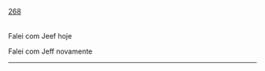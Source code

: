 [268](https://github.com/guilhermeprokisch/ideias/issues/268) 
###### 

Falei com Jeef hoje


Falei com Jeff novamente

-------------------------------------------------------------------------------

